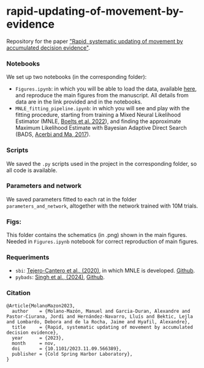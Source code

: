 # rapid-updating-of-movement-by-evidence
Repository for the paper ["Rapid, systematic updating of movement by accumulated decision evidence"](https://www.biorxiv.org/content/10.1101/2023.11.09.566389v2).

### Notebooks
We set up two notebooks (in the corresponding folder):
- ```Figures.ipynb```: in which you will be able to load the data, available [here](https://osf.io/794vk/), and reproduce the main figures from the manuscript. All details from data are in the link provided and in the notebooks.
- ```MNLE_fitting_pipeline.ipynb```: in which you will see and play with the fitting procedure, starting from training a Mixed Neural Likelihood Estimator (MNLE, [Boelts et al. 2022](https://elifesciences.org/articles/77220)), and finding the approximate Maximum Likelihood Estimate with Bayesian Adaptive Direct Search (BADS, [Acerbi and Ma, 2017](https://papers.nips.cc/paper_files/paper/2017/hash/df0aab058ce179e4f7ab135ed4e641a9-Abstract.html)).

### Scripts
We saved the ```.py``` scripts used in the project in the corresponding folder, so all code is available.

### Parameters and network
We saved parameters fitted to each rat in the folder ```parameters_and_network```, altogether with the network trained with 10M trials.


### Figs:
This folder contains the schematics (in .png) shown in the main figures. Needed in ```Figures.ipynb``` notebook for correct reproduction of main figures.

### Requeriments
- ```sbi```: [Tejero-Cantero et al., (2020)](https://joss.theoj.org/papers/10.21105/joss.02505), in which MNLE is developed. [Github](https://github.com/sbi-dev/sbi).
- ```pybads```: [Singh et al., (2024)](https://joss.theoj.org/papers/10.21105/joss.05694), [Github](https://github.com/acerbilab/pybads).


### Citation
```
@Article{MolanoMazon2023,
  author    = {Molano-Mazón, Manuel and Garcia-Duran, Alexandre and Pastor-Ciurana, Jordi and Hernández-Navarro, Lluís and Bektic, Lejla and Lombardo, Debora and de la Rocha, Jaime and Hyafil, Alexandre},
  title     = {Rapid, systematic updating of movement by accumulated decision evidence},
  year      = {2023},
  month     = nov,
  doi       = {10.1101/2023.11.09.566389},
  publisher = {Cold Spring Harbor Laboratory},
}
```
